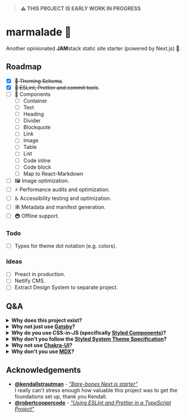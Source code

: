 > **⚠️ THIS PROJECT IS EARLY WORK IN PROGRESS**

# marmalade 🍊

Another opinionated **JAM**stack static site starter (powered by Next.js) 🍊.

## Roadmap

- [x] ~~🎨 Theming Schema~~.
- [x] ~~🔎 ESLint, Prettier and commit tools~~.
- [ ] 🧱 Components
  - [ ] Container
  - [ ] Text
  - [ ] Heading
  - [ ] Divider
  - [ ] Blockquote
  - [ ] Link
  - [ ] Image
  - [ ] Table
  - [ ] List
  - [ ] Code inline
  - [ ] Code block
  - [ ] Map to React-Markdown
- [ ] 🖼 Image optimization.
- [ ] ⚡️ Performance audits and optimization.
- [ ] ♿️ Accessibility testing and optimization.
- [ ] 🕸 Metadata and manifest generation.
- [ ] 🚇 Offline support.

### Todo

- [ ] Types for theme dot notation (e.g. colors).

### Ideas

- [ ] Preact in production.
- [ ] Netlify CMS.
- [ ] Extract Design System to separate project.

## Q&A

<details>
 <summary><b>Why does this project exist?</b></summary>
  <p>It's how I like to build things right now. You might like it too or you might not; and that's totally fine.</p>

  <p>This project was born out of a polarization on "how things should be built" in the current Front End climate. Specifically, a comment stating "stop wasting time perfecting your personal site's tech stack". Tweaking my tech stack pushes me to leave my comfort zone and broaden my knowledge; I'd actively encourage others to try new tools where possible.</p>

  <p>Build what you love and don't feel disheartened to try something new or go down a different route.</p>
</details>

<details>
 <summary><b>Why not just use <a href="https://www.gatsbyjs.org/">Gatsby</a>?</b></summary>
  I love <a href="https://www.gatsbyjs.org/">Gatsby</a>, I use it for my <a href="https://github.com/joe-bell/joebell.co.uk">personal site</a>. I like the fact I can install a plugin and let it magically solve my problems, but I equally think it's important to understand what goes on <em>behind</em> the scenes. I heard about Next.js' static export feature just after finishing my personal site and felt like it was worth an explore.
</details>

<details>
 <summary><b>Why do you use CSS-in-JS (specifically <a href="https://styled-components.com/">Styled Components</a>)?</b></summary>
  It feels right. I was a SASS advocate, but now it just feels cumbersome and outdated. With CSS-in-JS I can make the most of a theme schema to reinforce design tokens. In comparison to Emotion, Styled Components benefits from a wider community, better TypeScript support and <a href="https://github.com/emotion-js/emotion/issues/1178">less restrictions on how to write CSS</a>.
</details>

<details>
 <summary><b>Why don't you follow the <a href="https://styled-system.com/theme-specification/">Styled System Theme Specification</a>?</b></summary>
  Marmalade's components use Styled System under the hood to generate themed style props. I just wasn't particularly a fan of the plural naming convention of theme keys, but I might change my mind on this if it's problematic.
</details>

<details>
 <summary><b>Why not use <a href="https://chakra-ui.com/">Chakra-UI</a>?</b></summary>
    <a href="https://chakra-ui.com/">Chakra-UI</a> is bound to the Styled System Theme Specification and Emotion, so unfortunately not an option for this project 💔
</details>

<details>
 <summary><b>Why don't you use <a href="https://mdxjs.com/">MDX</a>?</b></summary>
 Netlify CMS <a href="https://github.com/netlify/netlify-cms/issues/1776">doesn't support it</a> yet 😢
</details>

## Acknowledgements

- [**@kendallstrautman**](https://github.com/kendallstrautman) - [_"Bare-bones Next.js starter"_](https://github.com/kendallstrautman/nextjs-blog-starter)\
   I really can't stress enough how valuable this project was to get the foundations set up, thank you Kendall.
- [**@robertcoopercode**](https://github.com/robertcoopercode) - [_"Using ESLint and Prettier in a TypeScript Project"_](https://www.robertcooper.me/using-eslint-and-prettier-in-a-typescript-project)
